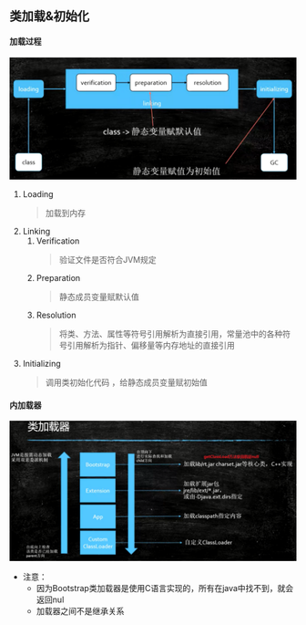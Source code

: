 ## 类加载&初始化

#### 加载过程
![jvm-class文件加载过程.jpg](../resource/jvm/jvm-class文件加载过程.jpg)
1. Loading
    > 加载到内存      
2. Linking  
    1. Verification
        > 验证文件是否符合JVM规定
    2. Preparation
        > 静态成员变量赋默认值
    3. Resolution
        > 将类、方法、属性等符号引用解析为直接引用，常量池中的各种符号引用解析为指针、偏移量等内存地址的直接引用   
3. Initializing
    > 调用类初始化代码 <clinit>，给静态成员变量赋初始值
    
#### 内加载器
![jvm-class类加载器.jpg](../resource/jvm/jvm-class类加载器.jpg)
* 注意：
    * 因为Bootstrap类加载器是使用C语言实现的，所有在java中找不到，就会返回nul
    * 加载器之间不是继承关系